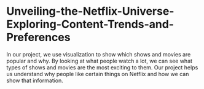 # Unveiling-the-Netflix-Universe-Exploring-Content-Trends-and-Preferences
In our project, we use visualization to show which shows and movies are popular and why. By looking at what people watch a lot, we can see what types of shows and movies are the most exciting to them. Our project helps us understand why people like certain things on Netflix and how we can show that information.

